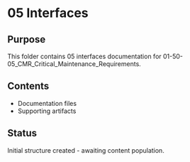 # 05 Interfaces

## Purpose
This folder contains 05 interfaces documentation for 01-50-05_CMR_Critical_Maintenance_Requirements.

## Contents
- Documentation files
- Supporting artifacts

## Status
Initial structure created - awaiting content population.
